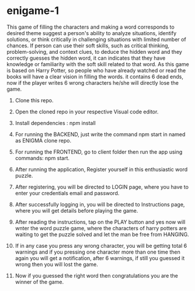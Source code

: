 # enigame-1

This game of filling the characters and making a word corresponds to desired theme suggest a person's ability to analyze situations, identify solutions, or think critically in challenging situations with limited number of chances. If person can use their soft skills, such as critical thinking, problem-solving, and context clues, to deduce the hidden word and they correctly guesses the hidden word, it can indicates that they have knowledge or familiarity with the soft skill related to that word. As this game is based on Harry Potter, so people who have already watched or read the books will have a clear vision in filling the words. it contains 6 dead ends, now if the player writes 6 wrong characters he/she will directly lose the game.

1. Clone this repo.

2. Open the cloned repo in your respective Visual code editor.

3. Install dependencies : npm install

4. For running the BACKEND, just write the command npm start in named as ENIGMA clone repo.  

5. For running the FRONTEND, go to client folder then run the app using commands: npm start.

6. After running the application, Register yourself in this enthusiastic word puzzle.

7. After registering, you will be directed to LOGIN page, where you have to enter your credentials email and password.

8. After successfully logging in, you will be directed to Instructions page, where you will get details before playing the game.

9. After reading the instructions, tap on the PLAY button and yes now will wnter the word puzzle game, where the characters of harry potters are waiting to get the puzzle solved and let the man be free from HANGING.

10. If in any case you press any wrong character, you will be getting total 6 warnings and if you pressing one character more than one time then again you will get a notification, after 6 warnings, if still you guessed it wrong then you will lost the game. 

11. Now if you guessed the right word then congratulations you are the winner of the game.
